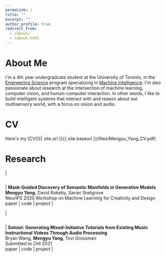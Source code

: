 ```yaml
---
permalink: /
title: ""
excerpt: ""
author_profile: true
redirect_from: 
  - /about/
  - /about.html
---
```


About Me
======
I'm a 4th year undergraduate student at the University of Toronto, in the [Engineering Science](https://engsci.utoronto.ca/explore_our_program/about_engsci/) program specializing in [Machine Intelligence](https://engsci.utoronto.ca/explore_our_program/majors/machine-intelligence/). I'm also passionate about research at the intersection of machine learning, computer vision, and human-computer interaction. In other words, I like to build intelligent systems that interact with and reason about out multisensory world, with a focus on vision and audio. 

CV
======
Here's my [CV]({{ site.url }}{{ site.baseurl }}/files/Mengyu_Yang_CV.pdf)

Research 
======
| <figure style="width: 120px"> <img src="{{ site.url }}{{ site.baseurl }}/images/valley.png" alt=""> </figure> | **Mask-Guided Discovery of Semantic Manifolds in Generative Models**<br/>**Mengyu Yang**, David Rokeby, Xavier Snelgrove <br/> NeurIPS 2020 Workshop on Machine Learning for Creativity and Design <br/> paper \| code \| project |

| <figure style="width: 120px"> <img src="{{ site.url }}{{ site.baseurl }}/images/soloist.png" alt=""> </figure> | **Soloist: Generating Mixed-Initiative Tutorials from Existing Music Instructional Videos Through Audio Processing**<br/>Bryan Wang, **Mengyu Yang**, Tovi Grossman <br/> Submitted to CHI 2021 <br/> paper \| code \| project |
